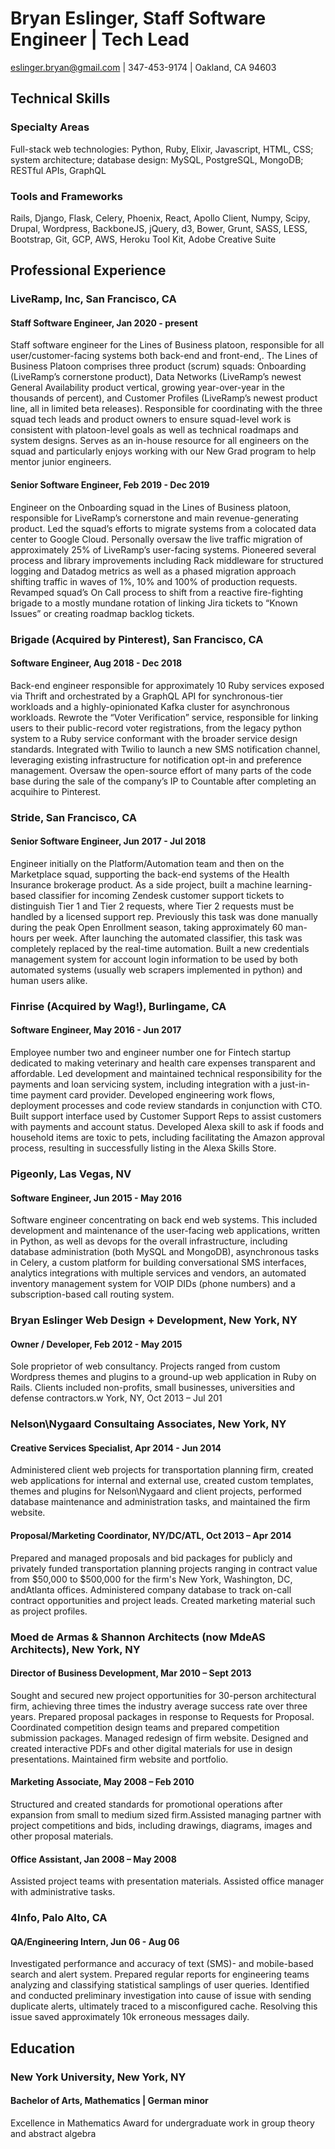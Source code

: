 # Bryan Eslinger, Staff Software Engineer | Tech Lead
eslinger.bryan@gmail.com | 347-453-9174 | Oakland, CA 94603

## Technical Skills
### Specialty Areas
Full-stack web technologies: Python, Ruby, Elixir, Javascript, HTML, CSS; system architecture; database design: MySQL, PostgreSQL, MongoDB; RESTful APIs, GraphQL

### Tools and Frameworks
Rails, Django, Flask, Celery, Phoenix, React, Apollo Client, Numpy, Scipy, Drupal, Wordpress, BackboneJS, jQuery, d3, Bower, Grunt, SASS, LESS, Bootstrap, Git, GCP, AWS, Heroku Tool Kit, Adobe Creative Suite

## Professional Experience 
### LiveRamp, Inc, San Francisco, CA
#### Staff Software Engineer, Jan 2020 - present
Staff software engineer for the Lines of Business platoon, responsible for all user/customer-facing systems both back-end and front-end,. The Lines of Business Platoon comprises three product (scrum) squads: Onboarding (LiveRamp’s cornerstone product), Data Networks (LiveRamp’s newest General Availability product vertical, growing year-over-year in the thousands of percent), and Customer Profiles (LiveRamp’s newest product line, all in limited beta releases). Responsible for coordinating with the three squad tech leads and product owners to ensure squad-level work is consistent with platoon-level goals as well as technical roadmaps and system designs. Serves as an in-house resource for all engineers on the squad and particularly enjoys working with our New Grad program to help mentor junior engineers.

#### Senior Software Engineer, Feb 2019 - Dec 2019
Engineer on the Onboarding squad in the Lines of Business platoon, responsible for LiveRamp’s cornerstone and main revenue-generating product. Led the squad’s efforts to migrate systems from a colocated data center to Google Cloud. Personally oversaw the live traffic migration of approximately 25% of LiveRamp’s user-facing systems. Pioneered several process and library improvements including Rack middleware for structured logging and Datadog metrics as well as a phased migration approach shifting traffic in waves of 1%, 10% and 100% of production requests. Revamped squad’s On Call process to shift from a reactive fire-fighting brigade to a mostly mundane rotation of linking Jira tickets to “Known Issues” or creating roadmap backlog tickets.

### Brigade (Acquired by Pinterest), San Francisco, CA
#### Software Engineer, Aug 2018 - Dec 2018
Back-end engineer responsible for approximately 10 Ruby services exposed via Thrift and orchestrated by a GraphQL API for synchronous-tier workloads and a highly-opinionated Kafka cluster for asynchronous workloads. Rewrote the “Voter Verification” service, responsible for linking users to their public-record voter registrations, from the legacy python system to a Ruby service conformant with the broader service design standards. Integrated with Twilio to launch a new SMS notification channel, leveraging existing infrastructure for notification opt-in and preference management. Oversaw the open-source effort of many parts of the code base during the sale of the company’s IP to Countable after completing an acquihire to Pinterest.

### Stride, San Francisco, CA 
#### Senior Software Engineer, Jun 2017 - Jul 2018
Engineer initially on the Platform/Automation team and then on the Marketplace squad, supporting the back-end systems of the Health Insurance brokerage product. As a side project, built a machine learning-based classifier for incoming Zendesk customer support tickets to distinguish Tier 1 and Tier 2 requests, where Tier 2 requests must be handled by a licensed support rep. Previously this task was done manually during the peak Open Enrollment season, taking approximately 60 man-hours per week. After launching the automated classifier, this task was completely replaced by the real-time automation. Built a new credentials management system for account login information to be used by both automated systems (usually web scrapers implemented in python) and human users alike.

### Finrise (Acquired by Wag!), Burlingame, CA
#### Software Engineer, May 2016 - Jun 2017
Employee number two and engineer number one for Fintech startup dedicated to making veterinary and health care expenses transparent and affordable. Led development and maintained technical responsibility for the payments and loan servicing system, including integration with a just-in-time payment card provider. Developed engineering work flows, deployment processes and code review standards in conjunction with CTO. Built support interface used by Customer Support Reps to assist customers with payments and account status. Developed Alexa skill to ask if foods and household items are toxic to pets, including facilitating the Amazon approval process, resulting in successfully listing in the Alexa Skills Store.

### Pigeonly, Las Vegas, NV
#### Software Engineer, Jun 2015 - May 2016
Software engineer concentrating on back end web systems. This included development and maintenance of the user-facing web applications, written in Python, as well as devops for the overall infrastructure, including database administration (both MySQL and MongoDB), asynchronous tasks in Celery, a custom platform for building conversational SMS interfaces, analytics integrations with multiple services and vendors, an automated inventory management system for VOIP DIDs (phone numbers) and a subscription-based call routing system.

### Bryan Eslinger Web Design + Development, New York, NY
#### Owner / Developer, Feb 2012 - May 2015
Sole proprietor of web consultancy. Projects ranged from custom Wordpress themes and plugins to a ground-up web application in Ruby on Rails. Clients included non-profits, small businesses, universities and defense contractors.w York, NY, Oct 2013 – Jul 201

### Nelson\Nygaard Consultaing Associates, New York, NY
#### Creative Services Specialist, Apr 2014 - Jun 2014
Administered client web projects for transportation planning firm, created web applications for internal and external use, created custom templates, themes and plugins for Nelson\Nygaard and client projects, performed database maintenance and administration tasks, and maintained the firm website.

#### Proposal/Marketing Coordinator, NY/DC/ATL, Oct 2013 – Apr 2014
Prepared and managed proposals and bid packages for publicly and privately funded transportation planning projects ranging in contract value from $50,000 to $500,000 for the firm's New York, Washington, DC, andAtlanta offices. Administered company database to track on-call contract opportunities and project leads. Created marketing material such as project profiles.

### Moed de Armas & Shannon Architects (now MdeAS Architects), New York, NY
#### Director of Business Development, Mar 2010 – Sept 2013
Sought and secured new project opportunities for 30-person architectural firm, achieving three times the industry average success rate over three years. Prepared proposal packages in response to Requests for Proposal. Coordinated competition design teams and prepared competition submission packages. Managed redesign of firm website. Designed and created interactive PDFs and other digital materials for use in design presentations. Maintained firm website and portfolio.

#### Marketing Associate, May 2008 – Feb 2010
Structured and created standards for promotional operations after expansion from small to medium sized firm.Assisted managing partner with project competitions and bids, including drawings, diagrams, images and other proposal materials.

#### Office Assistant, Jan 2008 – May 2008
Assisted project teams with presentation materials. Assisted office manager with administrative tasks.

### 4Info, Palo Alto, CA
#### QA/Engineering Intern, Jun 06 - Aug 06
Investigated performance and accuracy of text (SMS)- and mobile-based search and alert system. Prepared regular reports for engineering teams analyzing and classifying statistical samplings of user queries. Identified and conducted preliminary investigation into cause of issue with sending duplicate alerts, ultimately traced to a misconfigured cache. Resolving this issue saved approximately 10k erroneous messages daily.

## Education
### New York University, New York, NY
#### Bachelor of Arts, Mathematics | German minor
Excellence in Mathematics Award for undergraduate work in group theory and abstract algebra
